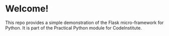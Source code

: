 # Welcome! 

This repo provides a simple demonstration of the Flask micro-framework for Python. It is part of the Practical Python module for CodeInstitute.